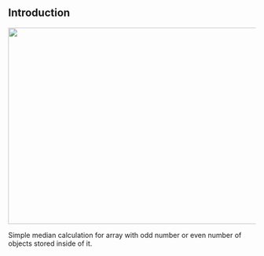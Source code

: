 ## Introduction

<p align = "center">
  <img src = "https://raw.githubusercontent.com/hafiz-kamilin/python_example_program/master/find_median_from_array/picture.PNG" width = "700" height = "400"/>
</p>

Simple median calculation for array with odd number or even number of objects stored inside of it.
